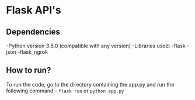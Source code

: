 # Flask API's

## Dependencies

-Python version 3.8.0 (compatible with any version)
-Libraries used:
	-flask
	-json
	-flask_ngrok

## How to run?

To run the code, go to the directory containing the app.py and run the following command - 
`flask run`
or 
`python app.py`



